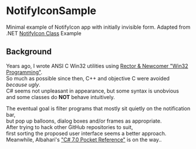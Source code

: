 # NotifyIconSample
Minimal example of NotifyIcon app with initially invisible form.  Adapted from .NET [NotifyIcon Class](https://docs.microsoft.com/en-us/dotnet/api/system.windows.forms.notifyicon?view=netframework-4.7.2) Example
## Background
Years ago, I wrote ANSI C Win32 utilities using [Rector & Newcomer "Win32 Programming"](https://www.amazon.com/dp/B006PU8B8C).  
So much as possible since then, C++ and objective C  were avoided *because ugly*.  
C# seems not unpleasant in appearance, but some syntax is unobvious  
and some classes do __NOT__ behave intuitively.

The eventual goal is filter programs that mostly sit quietly on the notification bar,  
but pop up balloons, dialog boxes and/or frames as appropriate.  
After trying to hack other GitHub repositories to suit,  
first sorting the proposed user interface seems a better approach.  
Meanwhile, Albahari's ["C# 7.0 Pocket Reference"](https://www.amazon.com/gp/product/1491988533) is on the way..
